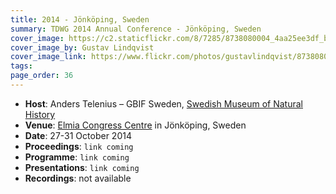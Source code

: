 ```yaml
---
title: 2014 - Jönköping, Sweden
summary: TDWG 2014 Annual Conference - Jönköping, Sweden
cover_image: https://c2.staticflickr.com/8/7285/8738080004_4aa25ee3df_b.jpg
cover_image_by: Gustav Lindqvist
cover_image_link: https://www.flickr.com/photos/gustavlindqvist/8738080004
tags: 
page_order: 36
---
```


* **Host**: Anders Telenius – GBIF Sweden, [Swedish Museum of Natural History](http://www.nrm.se/en/16.html)
* **Venue**: [Elmia Congress Centre](http://www.elmia.se/en/) in Jönköping, Sweden
* **Date**: 27-31 October 2014
* **Proceedings**: `link coming`
* **Programme**: `link coming`
* **Presentations**: `link coming`
* **Recordings**: not available
